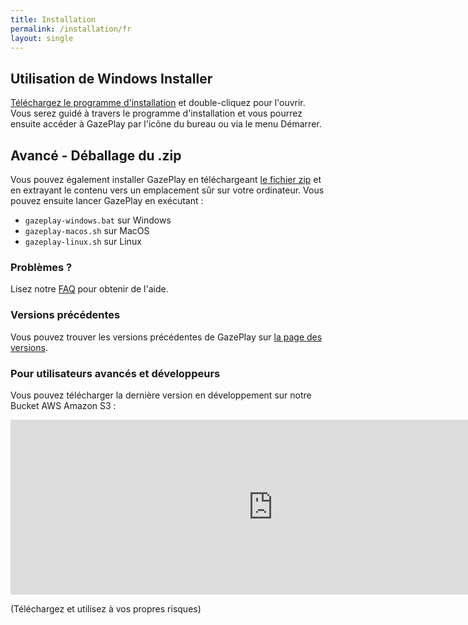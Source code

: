 ```yaml
---
title: Installation
permalink: /installation/fr
layout: single
---
```


## Utilisation de Windows Installer

[Téléchargez le programme d'installation](https://github.com/GazePlay/GazePlay/releases/download/1.7.2/GazePlayInstaller.exe) et double-cliquez pour l'ouvrir.
Vous serez guidé à travers le programme d'installation et vous pourrez ensuite accéder à GazePlay par l'icône du bureau ou via le menu Démarrer.

## Avancé - Déballage du .zip

Vous pouvez également installer GazePlay en téléchargeant [le fichier zip]({{site.zip_url}}) et en extrayant le contenu vers un emplacement sûr sur votre ordinateur.
Vous pouvez ensuite lancer GazePlay en exécutant :
* `gazeplay-windows.bat` sur Windows
* `gazeplay-macos.sh` sur MacOS
* `gazeplay-linux.sh` sur Linux

### Problèmes ?

Lisez notre [FAQ]({{site.baseurl}}/faq/fr) pour obtenir de l'aide.

### Versions précédentes

Vous pouvez trouver les versions précédentes de GazePlay sur [la page des versions](https://github.com/GazePlay/GazePlay/releases).

### Pour utilisateurs avancés et développeurs

Vous pouvez télécharger la dernière version en développement sur notre Bucket AWS Amazon S3 :

<div class="iframe_container">
<iframe src="https://gazeplay-dist.s3.eu-west-3.amazonaws.com/index.html" style="border:0; width: 60em; height: 20em"></iframe>
</div>

(Téléchargez et utilisez à vos propres risques)
